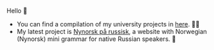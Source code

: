 Hello :wave:
- You can find a compilation of my university projects in [here](https://github.com/goudbes/UiO). :man_student:
- My latest project is [Nynorsk på russisk](https://github.com/goudbes/nynorskpaarussisk), a website with Norwegian (Nynorsk) mini grammar for native Russian speakers. :speech_balloon: